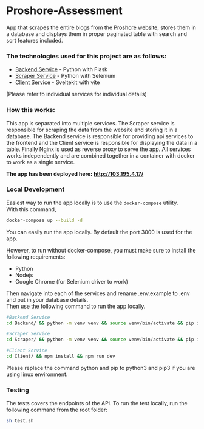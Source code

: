# Proshore-Assessment

App that scrapes the entire blogs from the [Proshore website](https://proshore.eu/resources/), stores them in a database and displays them in proper paginated table with search and sort features included.

### The technologies used for this project are as follows:

- [Backend Service](https://github.com/Dovakiin0/proshore-assessment/tree/master/Backend#readme) - Python with Flask
- [Scraper Service](https://github.com/Dovakiin0/proshore-assessment/tree/master/Scraper#readme) - Python with Selenium
- [Client Service](https://github.com/Dovakiin0/proshore-assessment/tree/master/Client#readme) - Sveltekit with vite

(Please refer to individual services for individual details)

### How this works:

This app is separated into multiple services. The Scraper service is responsible for scraping the data from the website and storing it in a database. The Backend service is responsible for providing api services to the frontend and the Client service is responsible for displaying the data in a table. Finally Nginx is used as reverse proxy to serve the app. All services works independently and are combined together in a container with docker to work as a single service.

**The app has been deployed here: http://103.195.4.17/**

### Local Development

Easiest way to run the app locally is to use the `docker-compose` utility.  
With this command,

```bash
docker-compose up --build -d
```

You can easily run the app locally. By default the port 3000 is used for the app.

However, to run without docker-compose, you must make sure to install the following requirements:

- Python
- Nodejs
- Google Chrome (for Selenium driver to work)

Then navigate into each of the services and rename .env.example to .env and put in your database details.  
Then use the following command to run the app locally.

```bash
#Backend Service
cd Backend/ && python -m venv venv && source venv/bin/activate && pip install -r requirements.txt && python app.py

#Scraper Service
cd Scraper/ && python -m venv venv && source venv/bin/activate && pip install -r requirements.txt && python app.py

#Client Service
cd Client/ && npm install && npm run dev
```

Please replace the command python and pip to python3 and pip3 if you are using linux environment.

### Testing

The tests covers the endpoints of the API. To run the test locally, run the following command from the root folder:

```bash
sh test.sh
```
